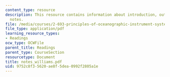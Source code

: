 ```yaml
---
content_type: resource
description: This resource contains information about introduction, outline and lecture
  notes.
file: /media/courses/2-693-principles-of-oceanographic-instrument-systems-sensors-and-measurements-13-998-spring-2004/9752c8f35620ae8f5dea0992f2805a1e_notes_williams.pdf
file_type: application/pdf
learning_resource_types:
- Readings
ocw_type: OCWFile
parent_title: Readings
parent_type: CourseSection
resourcetype: Document
title: notes_williams.pdf
uid: 9752c8f3-5620-ae8f-5dea-0992f2805a1e
---
```

